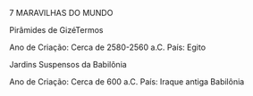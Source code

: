7 MARAVILHAS DO MUNDO

Pirâmides de GizéTermos

Ano de Criação: Cerca de 2580-2560 a.C.
País: Egito

Jardins Suspensos da Babilônia

Ano de Criação: Cerca de 600 a.C.
País: Iraque antiga Babilônia
